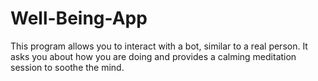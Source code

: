 # Well-Being-App
This program allows you to interact with a bot, similar to a real person. It asks you about how you are doing and provides a calming meditation session to soothe the mind.
